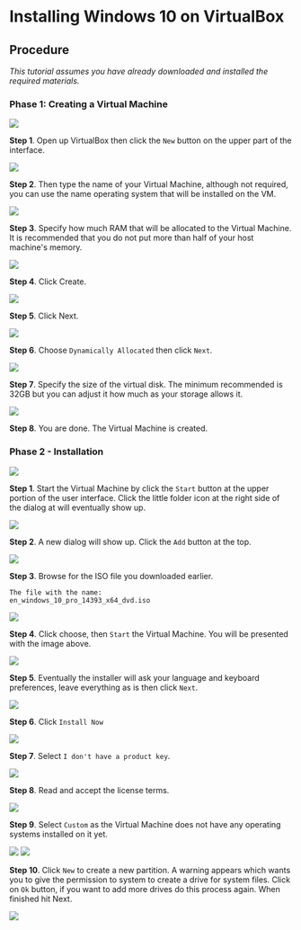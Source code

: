 # Installing Windows 10 on VirtualBox

## Procedure

*This tutorial assumes you have already downloaded and installed the required materials.*

### Phase 1: Creating a Virtual Machine

<img src="art/create-server/1-main.png">

**Step 1**. Open up VirtualBox then click the `New` button on the upper part of the interface.

<img src="art/create-client/2-name.png">

**Step 2**. Then type the name of your Virtual Machine, although not required, you can use the name operating system that will be installed on the VM.

<img src="art/create-server/3-ram.png">

**Step 3**. Specify how much RAM that will be allocated to the Virtual Machine. It is recommended that you do not put more than half of your host machine's memory.

<img src="art/create-server/4-disk.png">

**Step 4**. Click Create.

<img src="art/create-server/5-type.png">

**Step 5**. Click Next.

<img src="art/create-server/6-allocation.png">

**Step 6**. Choose `Dynamically Allocated` then click `Next`.

<img src="art/create-server/7-size.png">

**Step 7**. Specify the size of the virtual disk. The minimum recommended is 32GB but you can adjust it how much as your storage allows it.

<img src="art/create-client/8-done.png">

**Step 8**. You are done. The Virtual Machine is created.

### Phase 2 - Installation

<img src="art/install-server/1-start.png">

**Step 1**. Start the Virtual Machine by click the `Start` button at the upper portion of the user interface. Click the little folder icon at the right side of the dialog at will eventually show up.

<img src="art/install-server/2-choose.png">

**Step 2**. A new dialog will show up. Click the `Add` button at the top.

<img src="art/install-client/3-browse.png">

**Step 3**. Browse for the ISO file you downloaded earlier.
```
The file with the name:
en_windows_10_pro_14393_x64_dvd.iso
```

<img src="art/install-server/4-boot.png">

**Step 4**. Click choose, then `Start` the Virtual Machine. You will be presented with the image above.

<img src="art/install-client/5-welcome.png">

**Step 5**. Eventually the installer will ask your language and keyboard preferences, leave everything as is then click `Next`.

<img src="art/install-client/6-start-install.png">

**Step 6**. Click `Install Now`

<img src="art/install-client/7-product-key.png">

**Step 7**. Select `I don't have a product key`.

<img src="art/install-server/8-license.png">

**Step 8**. Read and accept the license terms.

<img src="art/install-client/9-install-type.png">

**Step 9**. Select `Custom` as the Virtual Machine does not have any operating systems installed on it yet.

<img src="art/install-server/10-partitioning.png">

<img src="art/install-server/11-formatting.png">

**Step 10**. Click `New` to create a new partition. A warning appears which wants you to give the permission to system to create a drive for system files. Click on `Ok` button, if you want to add more drives do this process again. When finished hit Next.

<img src="art/install-server/12-wait.png">